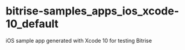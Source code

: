 # bitrise-samples_apps_ios_xcode-10_default
iOS sample app generated with Xcode 10 for testing Bitrise
